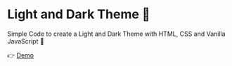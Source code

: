 # Light and Dark Theme :fox_face:

Simple Code to create a Light and Dark Theme with HTML, CSS and Vanilla JavaScript :metal:  

:point_right: [Demo](https://randysmachado.github.io/simple-light-dark-theme/)
